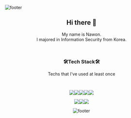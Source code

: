 ![footer](https://capsule-render.vercel.app/api?type=waving&color=35:FFD9E7,65:CAC9FF&height=100&section=header)
<div align = "center">

## Hi there :wave: 
My name is Nawon.  
I majored in Information Security from Korea.

<!-- >:us: :ca: :fr: :it: ::de: :ca: :cn: :hk: :gu: :jp: :sg: :tw: -->

<br/>

### :hammer_and_wrench:Tech Stack:hammer_and_wrench:

Techs that I've used at least once


<br/>

<img src="https://img.shields.io/badge/Python-3776AB?style=flat-square&logo=Python&logoColor=white"/><img src="https://img.shields.io/badge/c++-00599C?style=flat-squar&logo=c%2B%2B&logoColor=white"><img src="https://img.shields.io/badge/linux-FCC624?style=flat-squar&logo=linux&logoColor=black"><img src="https://img.shields.io/badge/CentOS-3776AB?style=flat-square&logo=CentOS&logoColor=white"/><img src="https://img.shields.io/badge/Anaconda-3776AB?style=flat-square&logo=anaconda&logoColor=white"/>

<img src="https://img.shields.io/badge/mysql-4479A1?style=flat-squar&logo=mysql&logoColor=white"><img src="https://img.shields.io/badge/mariaDB-003545?style=flat-squar&logo=mariaDB&logoColor=white"><img src="https://img.shields.io/badge/html-E34F26?style=flat-squar&logo=mariaDB&logoColor=white">
<br/>

<!-- 
![kingnone's GitHub stats](https://github-readme-stats.vercel.app/api?username=kingnone&theme=dracula&show_icons=true) -->

![footer](https://capsule-render.vercel.app/api?type=waving&color=35:FFD9E7,65:CAC9FF&height=100&section=footer)